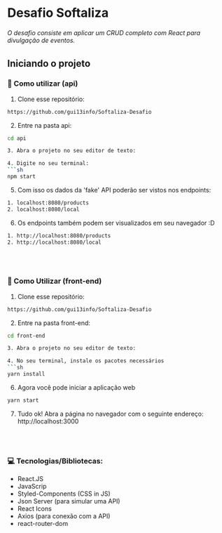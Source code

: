 # Desafio Softaliza

###### O desafio consiste em aplicar um CRUD completo com React para divulgação de eventos.

## Iniciando o projeto

### :wrench: Como utilizar (api)

1. Clone esse repositório:
```sh 
https://github.com/gui13info/Softaliza-Desafio
```

2. Entre na pasta api:
```sh
cd api

3. Abra o projeto no seu editor de texto:

4. Digite no seu terminal:
```sh 
npm start
``` 

5. Com isso os dados da 'fake' API poderão ser vistos nos endpoints:
```sh 
1. localhost:8080/products
2. localhost:8080/local
```

6. Os endpoints também podem ser visualizados em seu navegador :D
```sh
1. http://localhost:8080/products
2. http://localhost:8080/local
```

<br>
<br>

### :wrench: Como Utilizar (front-end)

1. Clone esse repositório:
```sh 
https://github.com/gui13info/Softaliza-Desafio
```

2. Entre na pasta front-end:
```sh
cd front-end

3. Abra o projeto no seu editor de texto:

4. No seu terminal, instale os pacotes necessários
```sh 
yarn install
``` 
6. Agora você pode iniciar a aplicação web
```sh 
yarn start
```
7. Tudo ok! Abra a página no navegador com o seguinte endereço: http://localhost:3000

<br>
<br>

### :computer: Tecnologias/Bibliotecas:
- React.JS
- JavaScrip
- Styled-Components (CSS in JS)
- Json Server (para simular uma API)
- React Icons
- Axios (para conexão com a API)
- react-router-dom

